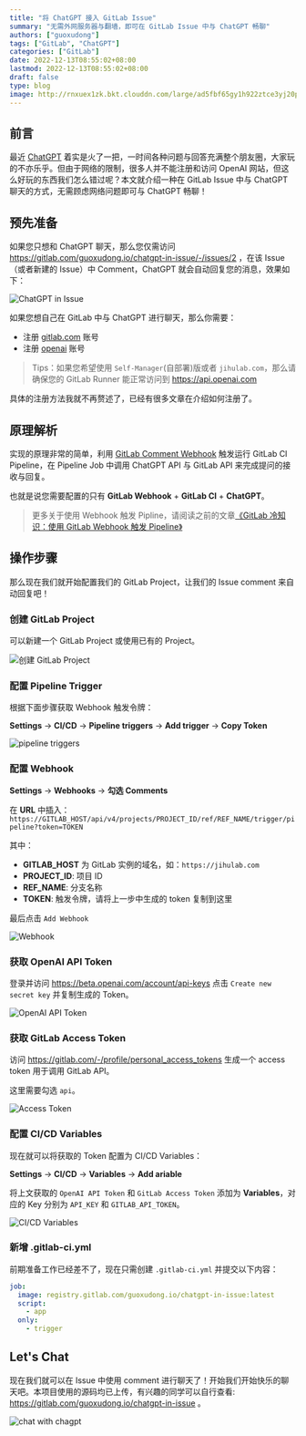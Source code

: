 ```yaml
---
title: "将 ChatGPT 接入 GitLab Issue"
summary: "无需外网服务器与翻墙，即可在 GitLab Issue 中与 ChatGPT 畅聊"
authors: ["guoxudong"]
tags: ["GitLab", "ChatGPT"]
categories: ["GitLab"]
date: 2022-12-13T08:55:02+08:00
lastmod: 2022-12-13T08:55:02+08:00
draft: false
type: blog
image: http://rnxuex1zk.bkt.clouddn.com/large/ad5fbf65gy1h922ztce3yj20p00anwkv.jpeg
---
```

## 前言

<!-- markdown-link-check-disable-next-line -->
最近 [ChatGPT](https://chat.openai.com/chat) 着实是火了一把，一时间各种问题与回答充满整个朋友圈，大家玩的不亦乐乎。但由于网络的限制，很多人并不能注册和访问 OpenAI 网站，但这么好玩的东西我们怎么错过呢？本文就介绍一种在 GitLab Issue 中与 ChatGPT 聊天的方式，无需顾虑网络问题即可与 ChatGPT 畅聊！

## 预先准备

如果您只想和 ChatGPT 聊天，那么您仅需访问 https://gitlab.com/guoxudong.io/chatgpt-in-issue/-/issues/2 ，在该 Issue（或者新建的 Issue）中 Comment，ChatGPT 就会自动回复您的消息，效果如下：

![ChatGPT in Issue](http://rnxuex1zk.bkt.clouddn.com/large/ad5fbf65gy1h91zg84tv4j21ke0qiajd.jpg)

如果您想自己在 GitLab 中与 ChatGPT 进行聊天，那么你需要：

- 注册 [gitlab.com](https://gitlab.com) 账号
- 注册 [openai](https://openai.com) 账号

<!-- markdown-link-check-disable-next-line -->
> Tips：如果您希望使用 `Self-Manager`(自部署)版或者 `jihulab.com`，那么请确保您的 GitLab Runner 能正常访问到 https://api.openai.com

具体的注册方法我就不再赘述了，已经有很多文章在介绍如何注册了。

## 原理解析

实现的原理非常的简单，利用 [GitLab Comment Webhook](https://docs.gitlab.com/ee/user/project/integrations/webhook_events.html#comment-events) 触发运行 GitLab CI Pipeline，在 Pipeline Job 中调用 ChatGPT API 与 GitLab API 来完成提问的接收与回复。

也就是说您需要配置的只有 **GitLab Webhook** + **GitLab CI** + **ChatGPT**。

> 更多关于使用 Webhook 触发 Pipline，请阅读之前的文章[《GitLab 冷知识：使用 GitLab Webhook 触发 Pipeline》](https://guoxudong.io/post/gitlab-webhook-trigger-pipeline/)

## 操作步骤

那么现在我们就开始配置我们的 GitLab Project，让我们的 Issue comment 来自动回复吧！

### 创建 GitLab Project

可以新建一个 GitLab Project 或使用已有的 Project。

![创建 GitLab Project](http://rnxuex1zk.bkt.clouddn.com/large/ad5fbf65gy1h920vxligbj21u211ytjf.jpg)

### 配置 Pipeline Trigger

根据下面步骤获取 Webhook 触发令牌：

**Settings** -> **CI/CD** -> **Pipeline triggers** -> **Add trigger** -> **Copy Token**

![pipeline triggers](http://rnxuex1zk.bkt.clouddn.com/large/5001672817047_.pic.jpg)

### 配置 Webhook

**Settings** -> **Webhooks** -> **勾选 Comments**

在 **URL** 中插入： `https://GITLAB_HOST/api/v4/projects/PROJECT_ID/ref/REF_NAME/trigger/pipeline?token=TOKEN`

其中：
- **GITLAB_HOST** 为 GitLab 实例的域名，如：`https://jihulab.com`
- **PROJECT_ID**: 项目 ID
- **REF_NAME**: 分支名称
- **TOKEN**: 触发令牌，请将上一步中生成的 token 复制到这里

最后点击 `Add Webhook`

![Webhook](http://rnxuex1zk.bkt.clouddn.com/large/ad5fbf65gy1h9214k52uzj21n012e13w.jpg)

### 获取 OpenAI API Token

登录并访问 https://beta.openai.com/account/api-keys 点击 `Create new secret key` 并复制生成的 Token。

![OpenAI API Token](http://rnxuex1zk.bkt.clouddn.com/large/ad5fbf65gy1h92170nvo6j21ei0xkb25.jpg)

### 获取 GitLab Access Token

<!-- markdown-link-check-disable-next-line -->
访问 https://gitlab.com/-/profile/personal_access_tokens 生成一个 access token 用于调用 GitLab API。

这里需要勾选 `api`。

![Access Token](http://rnxuex1zk.bkt.clouddn.com/large/ad5fbf65gy1h921cpwicnj21oe18kdzb.jpg)

### 配置 CI/CD Variables

现在就可以将获取的 Token 配置为 CI/CD Variables：

**Settings** -> **CI/CD** -> **Variables** -> **Add ariable**

将上文获取的 `OpenAI API Token` 和 `GitLab Access Token` 添加为 **Variables**，对应的 Key 分别为 `API_KEY` 和 `GITLAB_API_TOKEN`。

![CI/CD Variables](http://rnxuex1zk.bkt.clouddn.com/large/ad5fbf65gy1h921bbqlxcj22ia1bghdu.jpg)

### 新增 .gitlab-ci.yml

前期准备工作已经差不了，现在只需创建 `.gitlab-ci.yml` 并提交以下内容：

```yaml
job:
  image: registry.gitlab.com/guoxudong.io/chatgpt-in-issue:latest
  script:
    - app
  only:
    - trigger
```

## Let's Chat

现在我们就可以在 Issue 中使用 comment 进行聊天了！开始我们开始快乐的聊天吧。本项目使用的源码均已上传，有兴趣的同学可以自行查看: https://gitlab.com/guoxudong.io/chatgpt-in-issue 。

![chat with chagpt](http://rnxuex1zk.bkt.clouddn.com/large/ad5fbf65gy1h921o7czs9j21lq0no7aa.jpg)